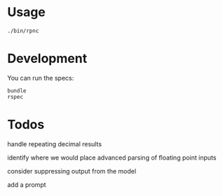 
# Usage

    ./bin/rpnc

# Development

You can run the specs:

    bundle
    rspec

# Todos

handle repeating decimal results

identify where we would place advanced parsing of floating point inputs

consider suppressing output from the model

add a prompt




